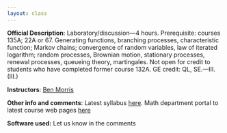 ```yaml
---
layout: class
---
```


**Official Description**: Laboratory/discussion—4 hours. Prerequisite: courses 135A; 22A or 67. Generating functions, branching processes, characteristic function; Markov chains; convergence of random variables, law of iterated logarithm; random processes, Brownian motion, stationary processes, renewal processes, queueing theory, martingales. Not open for credit to students who have completed former course 132A. GE credit: QL, SE.—III. (III.)
 
**Instructors**: [Ben Morris](http://www.math.ucdavis.edu/~morris/)

**Other info and comments**: Latest syllabus [here](http://www.math.ucdavis.edu/courses/syllabi/mat135b.pdf).  Math department portal to latest course web pages [here](http://www.math.ucdavis.edu/courses)

**Software used:** Let us know in the comments